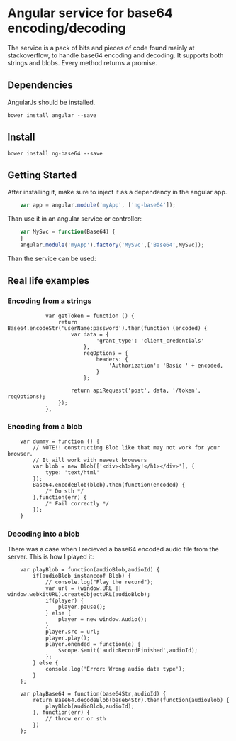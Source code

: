 # Angular service for base64 encoding/decoding 

The service is a pack of bits and pieces of code found mainly at stackoverflow, to handle base64 encoding and decoding.
It supports both strings and blobs. Every method returns a promise.

## Dependencies

AngularJs should be installed.

	bower install angular --save

## Install

```
bower install ng-base64 --save
```
   
## Getting Started

After installing it, make sure to inject it as a dependency in the angular app.

```javascript
	var app = angular.module('myApp', ['ng-base64']);
```

Than use it in an angular service or controller:

```javascript
	var MySvc = function(Base64) {
	}
	angular.module('myApp').factory('MySvc',['Base64',MySvc]);
```

Than the service can be used:

## Real life examples

### Encoding from a strings
```
			var getToken = function () {
				return Base64.encodeStr('userName:password').then(function (encoded) {
					var data = {
							'grant_type': 'client_credentials'
						},
						reqOptions = {
							headers: {
								'Authorization': 'Basic ' + encoded,
							}
						};

					return apiRequest('post', data, '/token', reqOptions);
				});
			},
```

### Encoding from a blob
```
	var dummy = function () {
		// NOTE!! constructing Blob like that may not work for your browser.
		// It will work with newest browsers
		var blob = new Blob(['<div><h1>hey!</h1></div>'], {
			type: 'text/html'
		});
		Base64.encodeBlob(blob).then(function(encoded) {
			/* Do sth */
		},function(err) {
			/* Fail correctly */
		});
	}
```

### Decoding into a blob
There was a case when I recieved a base64 encoded audio file from the server. This is how I played it: 

```
	var playBlob = function(audioBlob,audioId) {
		if(audioBlob instanceof Blob) {
			// console.log("Play the record");
			var url = (window.URL || window.webkitURL).createObjectURL(audioBlob);
			if(player) {
				player.pause();
			} else {
				player = new window.Audio();
			}
			player.src = url;
			player.play();
			player.onended = function(e) {
				$scope.$emit('audioRecordFinished',audioId);
			};
		} else {
			console.log('Error: Wrong audio data type');
		}
	};

	var playBase64 = function(base64Str,audioId) {
		return Base64.decodeBlob(base64Str).then(function(audioBlob) {
			playBlob(audioBlob,audioId);
		}, function(err) {
			// throw err or sth
		})
	};
```

